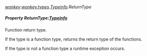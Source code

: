 _[wonkey](../../modules/wonkey/wonkey-module.md):[wonkey.types](../../modules/wonkey/wonkey-types.md).[Typeinfo](../../modules/wonkey/wonkey-types-typeinfo.md).ReturnType_
##### Property ReturnType:[Typeinfo](../../modules/wonkey/wonkey-types-typeinfo.md)
Function return type.

If the type is a function type, returns the return type of the functions.

If the type is not a function type a runtime exception occurs.
